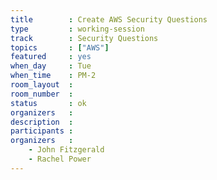 ```yaml
---
title        : Create AWS Security Questions
type         : working-session
track        : Security Questions
topics       : ["AWS"]
featured     : yes
when_day     : Tue
when_time    : PM-2
room_layout  :
room_number  :
status       : ok
organizers   :
description  :
participants :
organizers   :
    - John Fitzgerald
    - Rachel Power
---
```



